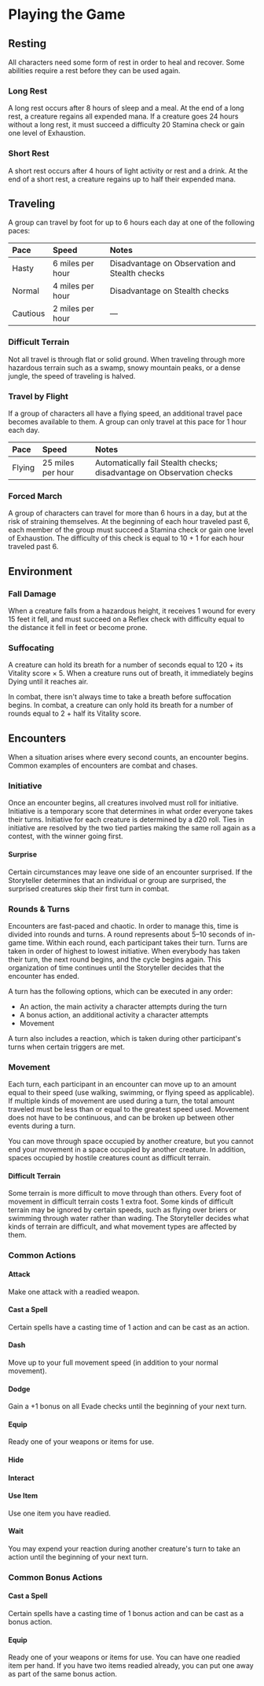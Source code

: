 # Playing the Game

## Resting

All characters need some form of rest in order to heal and recover. Some abilities require a rest before they can be used again.

### Long Rest

A long rest occurs after 8 hours of sleep and a meal. At the end of a long rest, a creature regains all expended mana. If a creature goes 24 hours without a long rest, it must succeed a difficulty 20 Stamina check or gain one level of Exhaustion.

### Short Rest

A short rest occurs after 4 hours of light activity or rest and a drink. At the end of a short rest, a creature regains up to half their expended mana.

## Traveling

A group can travel by foot for up to 6 hours each day at one of the following paces:

| Pace | Speed | Notes |
| :--- | :--- | :--- |
| Hasty | 6 miles per hour | Disadvantage on Observation and Stealth checks |
| Normal | 4 miles per hour | Disadvantage on Stealth checks |
| Cautious | 2 miles per hour | — |

### Difficult Terrain

Not all travel is through flat or solid ground. When traveling through more hazardous terrain such as a swamp, snowy mountain peaks, or a dense jungle, the speed of traveling is halved.

### Travel by Flight

If a group of characters all have a flying speed, an additional travel pace becomes available to them. A group can only travel at this pace for 1 hour each day.

| Pace | Speed | Notes |
| :--- | :--- | :--- |
| Flying | 25 miles per hour | Automatically fail Stealth checks; disadvantage on Observation checks |

### Forced March

A group of characters can travel for more than 6 hours in a day, but at the risk of straining themselves. At the beginning of each hour traveled past 6, each member of the group must succeed a Stamina check or gain one level of Exhaustion. The difficulty of this check is equal to 10 + 1 for each hour traveled past 6.

## Environment

### Fall Damage

When a creature falls from a hazardous height, it receives 1 wound for every 15 feet it fell, and must succeed on a Reflex check with difficulty equal to the distance it fell in feet or become prone.

### Suffocating

A creature can hold its breath for a number of seconds equal to 120 + its Vitality score × 5. When a creature runs out of breath, it immediately begins Dying until it reaches air.

In combat, there isn't always time to take a breath before suffocation begins. In combat, a creature can only hold its breath for a number of rounds equal to 2 + half its Vitality score.

## Encounters

When a situation arises where every second counts, an encounter begins. Common examples of encounters are combat and chases.

### Initiative

Once an encounter begins, all creatures involved must roll for initiative. Initiative is a temporary score that determines in what order everyone takes their turns. Initiative for each creature is determined by a d20 roll. Ties in initiative are resolved by the two tied parties making the same roll again as a contest, with the winner going first.

#### Surprise

Certain circumstances may leave one side of an encounter surprised. If the Storyteller determines that an individual or group are surprised, the surprised creatures skip their first turn in combat.

### Rounds & Turns

Encounters are fast-paced and chaotic. In order to manage this, time is divided into rounds and turns. A round represents about 5–10 seconds of in-game time. Within each round, each participant takes their turn. Turns are taken in order of highest to lowest initiative. When everybody has taken their turn, the next round begins, and the cycle begins again. This organization of time continues until the Storyteller decides that the encounter has ended.

A turn has the following options, which can be executed in any order:

* An action, the main activity a character attempts during the turn
* A bonus action, an additional activity a character attempts
* Movement

A turn also includes a reaction, which is taken during other participant's turns when certain triggers are met.

### Movement

Each turn, each participant in an encounter can move up to an amount equal to their speed \(use walking, swimming, or flying speed as applicable\). If multiple kinds of movement are used during a turn, the total amount traveled must be less than or equal to the greatest speed used. Movement does not have to be continuous, and can be broken up between other events during a turn.

You can move through space occupied by another creature, but you cannot end your movement in a space occupied by another creature. In addition, spaces occupied by hostile creatures count as difficult terrain.

#### Difficult Terrain

Some terrain is more difficult to move through than others. Every foot of movement in difficult terrain costs 1 extra foot. Some kinds of difficult terrain may be ignored by certain speeds, such as flying over briers or swimming through water rather than wading. The Storyteller decides what kinds of terrain are difficult, and what movement types are affected by them.

### Common Actions

#### Attack

Make one attack with a readied weapon.

#### Cast a Spell

Certain spells have a casting time of 1 action and can be cast as an action.

#### Dash

Move up to your full movement speed \(in addition to your normal movement\).

#### Dodge

Gain a +1 bonus on all Evade checks until the beginning of your next turn.

#### Equip

Ready one of your weapons or items for use.

#### Hide

#### Interact

#### Use Item

Use one item you have readied.

#### Wait

You may expend your reaction during another creature's turn to take an action until the beginning of your next turn.

### Common Bonus Actions

#### Cast a Spell

Certain spells have a casting time of 1 bonus action and can be cast as a bonus action.

#### Equip

Ready one of your weapons or items for use. You can have one readied item per hand. If you have two items readied already, you can put one away as part of the same bonus action.

